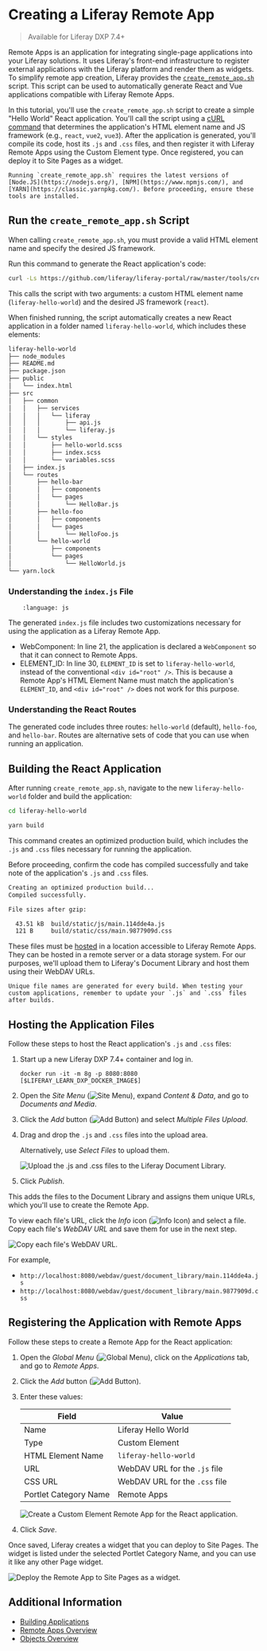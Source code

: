 # Creating a Liferay Remote App

> Available for Liferay DXP 7.4+

Remote Apps is an application for integrating single-page applications into your Liferay solutions. It uses Liferay's front-end infrastructure to register external applications with the Liferay platform and render them as widgets. To simplify remote app creation, Liferay provides the [`create_remote_app.sh`](https://raw.githubusercontent.com/liferay/liferay-portal/master/tools/create_remote_app.sh) script. This script can be used to automatically generate React and Vue applications compatible with Liferay Remote Apps.

In this tutorial, you'll use the `create_remote_app.sh` script to create a simple "Hello World" React application. You'll call the script using a [cURL command](https://github.com/liferay/liferay-portal/blob/master/tools/create_remote_app.sh.README.markdown) that determines the application's HTML element name and JS framework (e.g., `react`, `vue2`, `vue3`). After the application is generated, you'll compile its code, host its `.js` and `.css` files, and then register it with Liferay Remote Apps using the Custom Element type. Once registered, you can deploy it to Site Pages as a widget.

```{important}
Running `create_remote_app.sh` requires the latest versions of [Node.JS](https://nodejs.org/), [NPM](https://www.npmjs.com/), and [YARN](https://classic.yarnpkg.com/). Before proceeding, ensure these tools are installed.
```

## Run the `create_remote_app.sh` Script

When calling `create_remote_app.sh`, you must provide a valid HTML element name and specify the desired JS framework.

Run this command to generate the React application's code:

```bash
curl -Ls https://github.com/liferay/liferay-portal/raw/master/tools/create_remote_app.sh | bash -s liferay-hello-world react
```

This calls the script with two arguments: a custom HTML element name (`liferay-hello-world`) and the desired JS framework (`react`).

When finished running, the script automatically creates a new React application in a folder named `liferay-hello-world`, which includes these elements:

```bash
liferay-hello-world
├── node_modules
├── README.md
├── package.json
├── public
│   └── index.html
├── src
│   ├── common
│   │   ├── services
│   │   │   └── liferay
│   │   │       ├── api.js
│   │   │       └── liferay.js
│   │   └── styles
│   │       ├── hello-world.scss
│   │       ├── index.scss
│   │       └── variables.scss
│   ├── index.js
│   └── routes
│       ├── hello-bar
│       │   ├── components
│       │   └── pages
│       │       └── HelloBar.js
│       ├── hello-foo
│       │   ├── components
│       │   └── pages
│       │       └── HelloFoo.js
│       └── hello-world
│           ├── components
│           └── pages
│               └── HelloWorld.js
└── yarn.lock
```

### Understanding the `index.js` File

   ```{literalinclude} ./creating-a-liferay-remote-app/resources/liferay-h5v7.zip/liferay-hello-world/src/index.js
       :language: js
   ```

The generated `index.js` file includes two customizations necessary for using the application as a Liferay Remote App.

* WebComponent: In line 21, the application is declared a `WebComponent` so that it can connect to Remote Apps.
* ELEMENT_ID: In line 30, `ELEMENT_ID` is set to `liferay-hello-world`, instead of the conventional `<div id="root" />`. This is because a Remote App's HTML Element Name must match the application's `ELEMENT_ID`, and `<div id="root" />` does not work for this purpose.

### Understanding the React Routes

The generated code includes three routes: `hello-world` (default), `hello-foo`, and `hello-bar`. Routes are alternative sets of code that you can use when running an application. <!--TASK: uncomment references once article is added; "See ![Using Routes with Remote Apps](./using-routes-with-remote-apps.md) for more information."-->

## Building the React Application

After running `create_remote_app.sh`, navigate to the new `liferay-hello-world` folder and build the application:

```bash
cd liferay-hello-world
```

```bash
yarn build
```

This command creates an optimized production build, which includes the `.js` and `.css` files necessary for running the application.

Before proceeding, confirm the code has compiled successfully and take note of the application's `.js` and `.css` files.

```bash
Creating an optimized production build...
Compiled successfully.

File sizes after gzip:

  43.51 kB  build/static/js/main.114dde4a.js
  121 B     build/static/css/main.9877909d.css
```

These files must be [hosted](#hosting-the-application-files) in a location accessible to Liferay Remote Apps. They can be hosted in a remote server or a data storage system. For our purposes, we'll upload them to Liferay's Document Library and host them using their WebDAV URLs.

```{tip}
Unique file names are generated for every build. When testing your custom applications, remember to update your `.js` and `.css` files after builds.
```

## Hosting the Application Files

Follow these steps to host the React application's `.js` and `.css` files:

1. Start up a new Liferay DXP 7.4+ container and log in.

   ```docker
   docker run -it -m 8g -p 8080:8080 [$LIFERAY_LEARN_DXP_DOCKER_IMAGE$]
   ```

1. Open the *Site Menu* (![Site Menu](../../images/icon-product-menu.png)), expand *Content & Data*, and go to *Documents and Media*.

1. Click the *Add* button (![Add Button](../../images/icon-add.png)) and select *Multiple Files Upload*.

1. Drag and drop the `.js` and `.css` files into the upload area.

   Alternatively, use *Select Files* to upload them.

   ![Upload the .js and .css files to the Liferay Document Library.](./creating-a-liferay-remote-app/images/01.png)

1. Click *Publish*.

This adds the files to the Document Library and assigns them unique URLs, which you'll use to create the Remote App.

To view each file's URL, click the *Info* icon (![Info Icon](../../images/icon-information.png)) and select a file. Copy each file's *WebDAV URL* and save them for use in the next step.

![Copy each file's WebDAV URL.](./creating-a-liferay-remote-app/images/02.png)

For example,

* `http://localhost:8080/webdav/guest/document_library/main.114dde4a.js`
* `http://localhost:8080/webdav/guest/document_library/main.9877909d.css`

## Registering the Application with Remote Apps

Follow these steps to create a Remote App for the React application:

1. Open the *Global Menu* (![Global Menu](../../images/icon-applications-menu.png)), click on the *Applications* tab, and go to *Remote Apps*.

1. Click the *Add* button (![Add Button](../../images/icon-add.png)).

1. Enter these values:

   | Field | Value |
   | --- | --- |
   | Name | Liferay Hello World |
   | Type | Custom Element |
   | HTML Element Name | `liferay-hello-world` |
   | URL | WebDAV URL for the `.js` file |
   | CSS URL | WebDAV URL for the `.css` file |
   | Portlet Category Name | Remote Apps |

   ![Create a Custom Element Remote App for the React application.](./creating-a-liferay-remote-app/images/03.png)

1. Click *Save*.

Once saved, Liferay creates a widget that you can deploy to Site Pages. The widget is listed under the selected Portlet Category Name, and you can use it like any other Page widget.

![Deploy the Remote App to Site Pages as a widget.](./creating-a-liferay-remote-app/images/04.png)

## Additional Information

* [Building Applications](../../building-applications.md)
* [Remote Apps Overview](../remote-apps.md)
* [Objects Overview](../objects.md)
